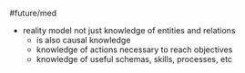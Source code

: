 #future/med

- reality model not just knowledge of entities and relations
	- is also causal knowledge
	- knowledge of actions necessary to reach objectives
	- knowledge of useful schemas, skills, processes, etc
